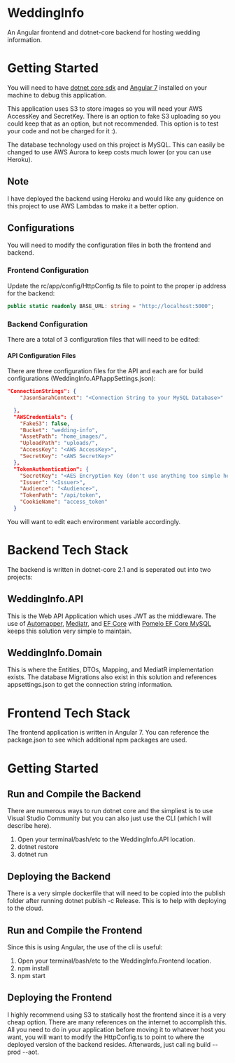 # WeddingInfo
An Angular frontend and dotnet-core backend for hosting wedding information.

# Getting Started
You will need to have [dotnet core sdk](https://www.microsoft.com/net/download) and [Angular 7](https://angular.io/guide/quickstart) installed on your machine to debug this application.

This application uses S3 to store images so you will need your AWS AccessKey and SecretKey.  There is an option to fake S3 uploading so you could keep that as an option, but not recommended.  This option is to test your code and not be charged for it :).

The database technology used on this project is MySQL.  This can easily be changed to use AWS Aurora to keep costs much lower (or you can use Heroku).

## Note
I have deployed the backend using Heroku and would like any guidence on this project to use AWS Lambdas to make it a better option.

## Configurations
You will need to modify the configuration files in both the frontend and backend.
### Frontend Configuration
Update the rc/app/config/HttpConfig.ts file to point to the proper ip address for the backend:
```typescript
public static readonly BASE_URL: string = "http://localhost:5000";
```
### Backend Configuration
There are a total of 3 configuration files that will need to be edited:
#### API Configuration Files
There are three configuration files for the API and each are for build configurations (WeddingInfo.API\appSettings.json):
```json
"ConnectionStrings": {
    "JasonSarahContext": "<Connection String to your MySQL Database>"

  },
  "AWSCredentials": {
    "FakeS3": false,
    "Bucket": "wedding-info",
    "AssetPath": "home_images/",
    "UploadPath": "uploads/",
    "AccessKey": "<AWS AccessKey>",
    "SecretKey": "<AWS SecretKey>"
  },
  "TokenAuthentication": {
    "SecretKey": "<AES Encryption Key (don't use anything too simple here!)",
    "Issuer": "<Issuer>",
    "Audience": "<Audience>",
    "TokenPath": "/api/token",
    "CookieName": "access_token"
  }
```
You will want to edit each environment variable accordingly.

# Backend Tech Stack
The backend is written in dotnet-core 2.1 and is seperated out into two projects:
## WeddingInfo.API
This is the Web API Application which uses JWT as the middleware.  The use of [Automapper](https://automapper.org/), [Mediatr](https://github.com/jbogard/MediatR), and [EF Core](https://docs.microsoft.com/en-us/ef/core/) with [Pomelo EF Core MySQL](https://github.com/PomeloFoundation/Pomelo.EntityFrameworkCore.MySql) keeps this solution very simple to maintain.
## WeddingInfo.Domain
This is where the Entities, DTOs, Mapping, and MediatR implementation exists.  The database Migrations also exist in this solution and references appsettings.json to get the connection string information.

# Frontend Tech Stack
The frontend application is written in Angular 7.  You can reference the package.json to see which additional npm packages are used.

# Getting Started
## Run and Compile the Backend
There are numerous ways to run dotnet core and the simpliest is to use Visual Studio Community but you can also just use the CLI (which I will describe here).
1. Open your terminal/bash/etc to the WeddingInfo.API location.
2. dotnet restore
3. dotnet run

## Deploying the Backend
There is a very simple dockerfile that will need to be copied into the publish folder after running dotnet publish -c Release.  This is to help with deploying to the cloud.

## Run and Compile the Frontend
Since this is using Angular, the use of the cli is useful:
1. Open your terminal/bash/etc to the WeddingInfo.Frontend location.
2. npm install
3. npm start

## Deploying the Frontend
I highly recommend using S3 to statically host the frontend since it is a very cheap option.  There are many references on the internet to accomplish this.
All you need to do in your application before moving it to whatever host you want, you will want to modify the HttpConfig.ts to point to where the deployed version of the backend resides.  Afterwards, just call ng build --prod --aot.
